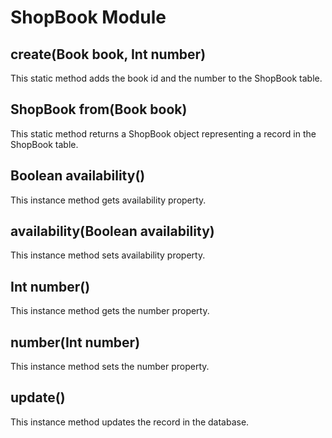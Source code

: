 ShopBook Module
===============

create(Book book, Int number)
-----------------------------
This static method adds the book id and the number to the ShopBook table.

ShopBook from(Book book)
------------------------
This static method returns a ShopBook object representing a record in the
ShopBook table.

Boolean availability()
----------------------
This instance method gets availability property.

availability(Boolean availability)
----------------------------------
This instance method sets availability property.

Int number()
------------
This instance method gets the number property.

number(Int number)
------------------
This instance method sets the number property.

update()
--------
This instance method updates the record in the database.
